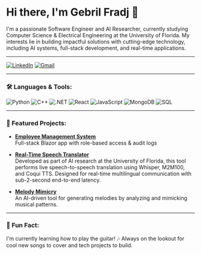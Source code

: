 <!-- Title -->
# Hi there, I'm Gebril Fradj 👋 

<!-- Introduction -->
I'm a passionate Software Engineer and AI Researcher, currently studying Computer Science & Electrical Engineering at the University of Florida. My interests lie in building impactful solutions with cutting-edge technology, including AI systems, full-stack development, and real-time applications.

---

<!-- Badges -->
[![LinkedIn](https://img.shields.io/badge/LinkedIn-Gebril%20Fradj-blue)](https://www.linkedin.com/in/gebrilfradj/)
[![Gmail](https://img.shields.io/badge/Gmail-gebrilfradj1%40gmail.com-red)](mailto:gebrilfradj1@gmail.com)

---

<!-- Languages and Tools -->
### 🛠️ Languages & Tools:

![Python](https://img.shields.io/badge/-Python-000?&logo=Python)
![C++](https://img.shields.io/badge/-C++-000?&logo=cplusplus)
![.NET](https://img.shields.io/badge/-.NET-000?&logo=dotnet)
![React](https://img.shields.io/badge/-React-000?&logo=React)
![JavaScript](https://img.shields.io/badge/-JavaScript-000?&logo=JavaScript)
![MongoDB](https://img.shields.io/badge/-MongoDB-000?&logo=MongoDB)
![SQL](https://img.shields.io/badge/-SQL-000?&logo=SQL)

---

<!-- Featured Projects -->
### 🚀 Featured Projects:
- **[Employee Management System](https://github.com/gebrilfradj/EmployeeManagementSystem1)**  
   Full-stack Blazor app with role-based access & audit logs

- **[Real-Time Speech Translator](https://github.com/gebrilfradj/realtime-speech-translator)**  
  Developed as part of AI research at the University of Florida, this tool performs live speech-to-speech translation using Whisper, M2M100, and Coqui TTS. Designed for real-time multilingual communication with sub-2-second end-to-end latency.

- **[Melody Mimicry](https://github.com/FluffyNova/Melody-Mimicry)**  
  An AI-driven tool for generating melodies by analyzing and mimicking musical patterns.

---

<!-- Fun Fact -->
### 🎸 Fun Fact:
I'm currently learning how to play the guitar! 🎶 Always on the lookout for cool new songs to cover and tech projects to build.
